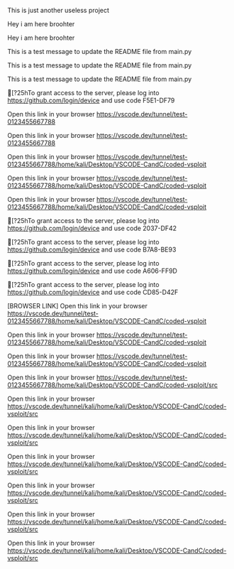 This is just another useless project

Hey i am here broohter

Hey i am here broohter

This is a test message to update the README file from main.py

This is a test message to update the README file from main.py

This is a test message to update the README file from main.py

[?25hTo grant access to the server, please log into https://github.com/login/device and use code F5E1-DF79

Open this link in your browser https://vscode.dev/tunnel/test-0123455667788

Open this link in your browser https://vscode.dev/tunnel/test-0123455667788

Open this link in your browser https://vscode.dev/tunnel/test-0123455667788/home/kali/Desktop/VSCODE-CandC/coded-vsploit

Open this link in your browser https://vscode.dev/tunnel/test-0123455667788/home/kali/Desktop/VSCODE-CandC/coded-vsploit

Open this link in your browser https://vscode.dev/tunnel/test-0123455667788/home/kali/Desktop/VSCODE-CandC/coded-vsploit

[?25hTo grant access to the server, please log into https://github.com/login/device and use code 2037-DF42

[?25hTo grant access to the server, please log into https://github.com/login/device and use code B7A8-BE93

[?25hTo grant access to the server, please log into https://github.com/login/device and use code A606-FF9D

[?25hTo grant access to the server, please log into https://github.com/login/device and use code CD85-D42F

[BROWSER LINK] Open this link in your browser https://vscode.dev/tunnel/test-0123455667788/home/kali/Desktop/VSCODE-CandC/coded-vsploit

Open this link in your browser https://vscode.dev/tunnel/test-0123455667788/home/kali/Desktop/VSCODE-CandC/coded-vsploit

Open this link in your browser https://vscode.dev/tunnel/test-0123455667788/home/kali/Desktop/VSCODE-CandC/coded-vsploit

Open this link in your browser https://vscode.dev/tunnel/test-0123455667788/home/kali/Desktop/VSCODE-CandC/coded-vsploit/src

Open this link in your browser https://vscode.dev/tunnel/kali/home/kali/Desktop/VSCODE-CandC/coded-vsploit/src

Open this link in your browser https://vscode.dev/tunnel/kali/home/kali/Desktop/VSCODE-CandC/coded-vsploit/src

Open this link in your browser https://vscode.dev/tunnel/kali/home/kali/Desktop/VSCODE-CandC/coded-vsploit/src

Open this link in your browser https://vscode.dev/tunnel/kali/home/kali/Desktop/VSCODE-CandC/coded-vsploit/src

Open this link in your browser https://vscode.dev/tunnel/kali/home/kali/Desktop/VSCODE-CandC/coded-vsploit/src

Open this link in your browser https://vscode.dev/tunnel/kali/home/kali/Desktop/VSCODE-CandC/coded-vsploit/src
